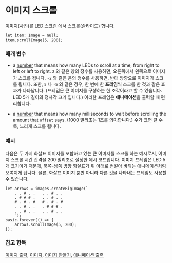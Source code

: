 # 이미지 스크롤

[이미지](/reference/images/image)(사진)를 [LED 스크린](/device/screen) 에서 스크롤(슬라이드) 합니다.

```sig
let item: Image = null;
item.scrollImage(5, 200);
```

### 매개 변수

* a [number](/reference/types/number) that means how many LEDs to scroll at a time, from right to left or left to right. `2` 와 같은 양의 정수를 사용하면, 오른쪽에서 왼쪽으로 이미지가 스크롤 됩니다. `-2` 와 같은 음의 정수를 사용하면, 반대 방향으로 이미지가 스크롤 됩니다. 또한, `5` 나 `-5` 와 같은 경우, 한 번에 한 **프레임**씩 스크롤 한 것과 같은 효과가 나타납니다. (프레임은 큰 이미지를 구성하는 한 조각이라고 할 수 있습니다. LED 5개 길이의 정사각 크기 입니다.) 이러한 프레임은 **애니메이션**을 출력할 때 편리합니다.

* a [number](/reference/types/number) that means how many milliseconds to wait before scrolling the amount that `offset` says. (1000 밀리초는 1초를 의미합니다.) 수가 크면 클 수록, 느리게 스크롤 됩니다.

### 예시

다음은 두 가지 화살표 이미지를 포함하고 있는 큰 이미지를 스크롤 하는 예시로서, 이미지 스크롤 시간 간격을 200 밀리초로 설정한 예시 코드입니다. 이미지 프레임은 LED 5개 크기이기 때문에, 북쪽-남쪽 방향 화살표가 위 아래로 번갈아 바뀌는 애니메이션처럼 보여지게 됩니다. 물론, 화살표 이미지 뿐만 아니라 다른 것을 나타내는 프레임도 사용할 수 있습니다.

```blocks
let arrows = images.createBigImage(`
    . . # . .   . . # . .
    . # # # .   . . # . .
    # . # . #   # . # . #
    . . # . .   . # # # .
    . . # . .   . . # . .
    `);
basic.forever(() => {
    arrows.scrollImage(5, 200);
}); 
```

### 참고 항목

[이미지 출력](/reference/images/show-image), [이미지](/reference/images/image), [이미지 만들기](/reference/images/create-image), [애니메이션 출력](/reference/basic/show-animation)